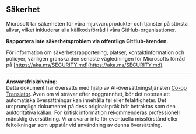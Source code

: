 <!--
CO_OP_TRANSLATOR_METADATA:
{
  "original_hash": "7229f7490ea61a04330b79651ac4d37e",
  "translation_date": "2025-09-29T21:19:01+00:00",
  "source_file": "SECURITY.md",
  "language_code": "sv"
}
-->
<!-- BEGIN MICROSOFT SECURITY.MD V1.0.0 BLOCK -->

## Säkerhet

Microsoft tar säkerheten för våra mjukvaruprodukter och tjänster på största allvar, vilket
inkluderar alla källkodsförråd i våra GitHub-organisationer.

**Rapportera inte säkerhetsproblem via offentliga GitHub-ärenden.**

För information om säkerhetsrapportering, platser, kontaktinformation och policyer,
vänligen granska den senaste vägledningen för Microsofts förråd på
[https://aka.ms/SECURITY.md](https://aka.ms/SECURITY.md).

<!-- END MICROSOFT SECURITY.MD BLOCK -->

---

**Ansvarsfriskrivning**:  
Detta dokument har översatts med hjälp av AI-översättningstjänsten [Co-op Translator](https://github.com/Azure/co-op-translator). Även om vi strävar efter noggrannhet, bör det noteras att automatiska översättningar kan innehålla fel eller felaktigheter. Det ursprungliga dokumentet på dess originalspråk bör betraktas som den auktoritativa källan. För kritisk information rekommenderas professionell mänsklig översättning. Vi ansvarar inte för eventuella missförstånd eller feltolkningar som uppstår vid användning av denna översättning.